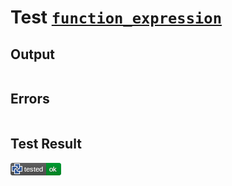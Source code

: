 # Test [`function_expression`](/doc/tests/statement_usage.md#L770)

## Output

```,plain
```

## Errors

```,plain
```

## Test Result

![OK](/doc/tests/.test/function_expression.png)
